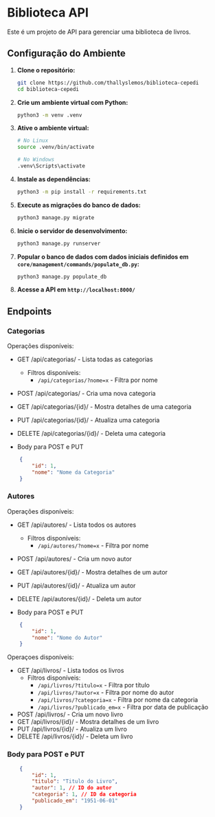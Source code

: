 # Biblioteca API

Este é um projeto de API para gerenciar uma biblioteca de livros.

## Configuração do Ambiente

1. **Clone o repositório:**

    ```bash
    git clone https://github.com/thallyslemos/biblioteca-cepedi
    cd biblioteca-cepedi
    ````

2. **Crie um ambiente virtual com Python:**

    ```bash
    python3 -m venv .venv
    ````

3. **Ative o ambiente virtual:**

    ```bash
    # No Linux
    source .venv/bin/activate

    # No Windows
    .venv\Scripts\activate
    ````

4. **Instale as dependências:**

    ```bash
    python3 -m pip install -r requirements.txt
    ````

5. **Execute as migrações do banco de dados:**

    ```bash
    python3 manage.py migrate
    ````

6. **Inicie o servidor de desenvolvimento:**

    ```bash
    python3 manage.py runserver
    ````

7. **Popular o banco de dados com dados iniciais definidos em `core/management/commands/populate_db.py`:**

    ```bash
    python3 manage.py populate_db
    ````

8. **Acesse a API em `http://localhost:8000/`**

## Endpoints

### Categorias
Operações disponíveis:
- GET /api/categorias/ - Lista todas as categorias
    - Filtros disponíveis:
        - `/api/categorias/?nome=x` - Filtra por nome
- POST /api/categorias/ - Cria uma nova categoria
- GET /api/categorias/{id}/ - Mostra detalhes de uma categoria
- PUT /api/categorias/{id}/ - Atualiza uma categoria
- DELETE /api/categorias/{id}/ - Deleta uma categoria

- Body para POST e PUT
```json
    {
        "id": 1,
        "nome": "Nome da Categoria"
    }
```

### Autores
Operações disponíveis:
- GET /api/autores/ - Lista todos os autores
    - Filtros disponíveis:
        - `/api/autores/?nome=x` - Filtra por nome
- POST /api/autores/ - Cria um novo autor
- GET /api/autores/{id}/ - Mostra detalhes de um autor
- PUT /api/autores/{id}/ - Atualiza um autor
- DELETE /api/autores/{id}/ - Deleta um autor

- Body para POST e PUT
```json
    {
        "id": 1,
        "nome": "Nome do Autor"
    }
```

Operaçoes disponíveis:	
- GET /api/livros/ - Lista todos os livros
    - Filtros disponíveis:
        - `/api/livros/?titulo=x` - Filtra por título
        - `/api/livros/?autor=x` - Filtra por nome do autor
        - `/api/livros/?categoria=x` - Filtra por nome da categoria
        - `/api/livros/?publicado_em=x` - Filtra por data de publicação
- POST /api/livros/ - Cria um novo livro
- GET /api/livros/{id}/ - Mostra detalhes de um livro
- PUT /api/livros/{id}/ - Atualiza um livro
- DELETE /api/livros/{id}/ - Deleta um livro

### Body para POST e PUT
```json
    {
        "id": 1,
        "titulo": "Titulo do Livro",
        "autor": 1, // ID do autor
        "categoria": 1, // ID da categoria
        "publicado_em": "1951-06-01"
    }
```

